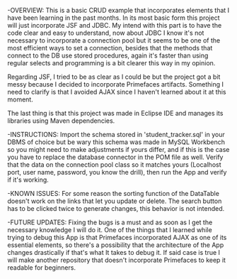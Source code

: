 -OVERVIEW: This is a basic CRUD example that incorporates elements that I have been learning in the past months.
In its most basic form this project will just incorporate JSF and JDBC. 
My intend with this part is to have the code clear and easy to understand, now about JDBC I know it's not necessary to incorporate
a connection pool but it seems to be one of the most efficient ways to set a connection, besides that the methods that connect to the DB 
use stored procedures, again it's faster than using regular selects and programming is a bit clearer this way in my opinion.

Regarding JSF, I tried to be as clear as I could be but the project got a bit messy because I decided to incorporate Primefaces artifacts.
Something I need to clarify is that I avoided AJAX since I haven't learned about it at this moment.

The last thing is that this project was made in Eclipse IDE and manages its libraries using Maven dependencies.


-INSTRUCTIONS: Import the schema stored in 'student_tracker.sql' in your DBMS of choice but be wary this schema was made in MySQL Workbench
so you might need to make adjustments if yours differ, and if this is the case you have to replace the database connector in the POM file as well. 
Verify that the data on the connection pool class so it matches yours 
(Localhost port, user name, password, you know the drill), then run the App and verify if it's working.

-KNOWN ISSUES: For some reason the sorting function of the DataTable doesn't work on the links that let you update or delete.
The search button has to be clicked twice to generate changes, this behavior is not intended.

-FUTURE UPDATES: Fixing the bugs is a must and as soon as I get the necessary knowledge I will do it.
One of the things that I learned while trying to debug this App is that Primefaces incorporated AJAX as one of its essential elements,
so there's a possibility that the architecture of the App changes drastically if that's what It takes to debug it.
If said case is true I will make another repository that doesn't incorporate Primefaces to keep it readable for beginners.
